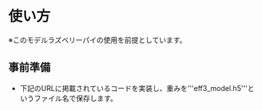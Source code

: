 # 使い方
※このモデルラズベリーパイの使用を前提としています。

## 事前準備
- 下記のURLに掲載されているコードを実装し、重みを'''eff3_model.h5'''というファイル名で保存します。
